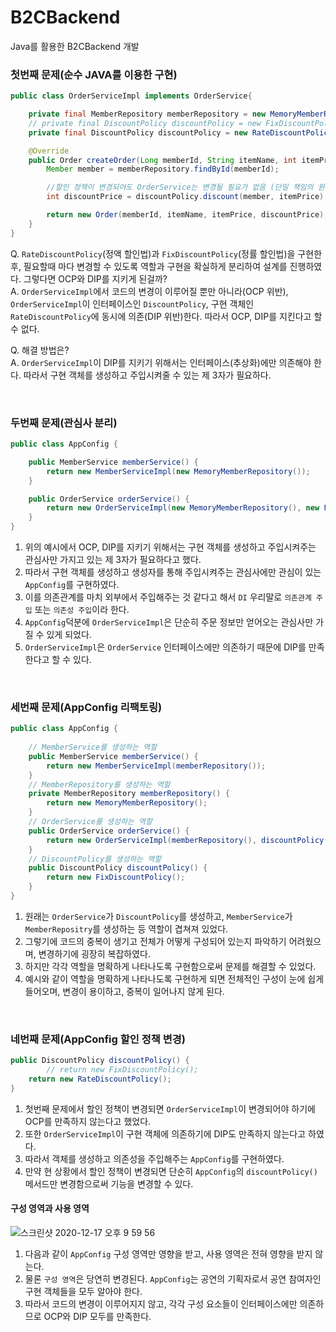 # B2CBackend
Java를 활용한 B2CBackend 개발

### 첫번째 문제(순수 JAVA를 이용한 구현) 
```java
public class OrderServiceImpl implements OrderService{

    private final MemberRepository memberRepository = new MemoryMemberRepository();
    // private final DiscountPolicy discountPolicy = new FixDiscountPolicy();
    private final DiscountPolicy discountPolicy = new RateDiscountPolicy();

    @Override
    public Order createOrder(Long memberId, String itemName, int itemPrice) {
        Member member = memberRepository.findById(memberId);

        //할인 정책이 변경되어도 OrderService는 변경될 필요가 없음 (단일 책임의 원칙)
        int discountPrice = discountPolicy.discount(member, itemPrice);

        return new Order(memberId, itemName, itemPrice, discountPrice);
    }
}
```
Q. `RateDiscountPolicy`(정액 할인법)과 `FixDiscountPolicy`(정률 할인법)을 구현한 후, 필요할때 마다 변경할 수 있도록 역할과 구현을 확실하게 분리하여 설계를 진행하였다. 그렇다면 OCP와 DIP를 지키게 된걸까? <br/>
A. `OrderServiceImpl`에서 코드의 변경이 이루어질 뿐만 아니라(OCP 위반), `OrderServiceImpl`이 인터페이스인 `DiscountPolicy`, 구현 객체인 `RateDiscountPolicy`에 동시에 의존(DIP 위반)한다. 따라서 OCP, DIP를 지킨다고 할 수 없다.

Q. 해결 방법은? <br/>
A. `OrderServiceImpl`이 DIP를 지키기 위해서는 인터페이스(추상화)에만 의존해야 한다. 따라서 구현 객체를 생성하고 주입시켜줄 수 있는 제 3자가 필요하다.

<br/>

### 두번째 문제(관심사 분리) 
```java
public class AppConfig {

    public MemberService memberService() {
        return new MemberServiceImpl(new MemoryMemberRepository());
    }

    public OrderService orderService() {
        return new OrderServiceImpl(new MemoryMemberRepository(), new FixDiscountPolicy());
    }
}
```
1. 위의 예시에서 OCP, DIP를 지키기 위해서는 구현 객체를 생성하고 주입시켜주는 관심사만 가지고 있는 제 3자가 필요하다고 했다. 
2. 따라서 구현 객체를 생성하고 생성자를 통해 주입시켜주는 관심사에만 관심이 있는 `AppConfig`를 구현하였다. 
3. 이를 의존관계를 마치 외부에서 주입해주는 것 같다고 해서 `DI` 우리말로 `의존관계 주입` 또는 `의존성 주입`이라 한다.
3. `AppConfig`덕분에 `OrderServiceImpl`은 단순히 주문 정보만 얻어오는 관심사만 가질 수 있게 되었다. 
4. `OrderServiceImpl`은 `OrderService` 인터페이스에만 의존하기 때문에 DIP를 만족한다고 할 수 있다. 

<br/>

### 세번째 문제(AppConfig 리팩토링)
```java
public class AppConfig {
    
    // MemberService를 생성하는 역할
    public MemberService memberService() {
        return new MemberServiceImpl(memberRepository());
    }
    // MemberRepository를 생성하는 역할
    private MemberRepository memberRepository() {
        return new MemoryMemberRepository();
    }
    // OrderService를 생성하는 역할
    public OrderService orderService() {
        return new OrderServiceImpl(memberRepository(), discountPolicy());
    }
    // DiscountPolicy를 생성하는 역할
    public DiscountPolicy discountPolicy() {
        return new FixDiscountPolicy();
    }
}
```

1. 원래는 `OrderService`가 `DiscountPolicy`를 생성하고, `MemberService`가 `MemberRepositry`를 생성하는 등 역할이 겹쳐져 있었다.
2. 그렇기에 코드의 중복이 생기고 전체가 어떻게 구성되어 있는지 파악하기 어려웠으며, 변경하기에 굉장히 복잡하였다.
3. 하지만 각각 역할을 명확하게 나타나도록 구현함으로써 문제를 해결할 수 있었다.
4. 예시와 같이 역할을 명확하게 나타나도록 구현하게 되면 전체적인 구성이 눈에 쉽게 들어오며, 변경이 용이하고, 중복이 일어나지 않게 된다.

<br/>

### 네번째 문제(AppConfig 할인 정책 변경)
```java
public DiscountPolicy discountPolicy() {
        // return new FixDiscountPolicy();
    return new RateDiscountPolicy();
}
```
1. 첫번째 문제에서 할인 정책이 변경되면 `OrderServiceImpl`이 변경되어야 하기에 OCP를 만족하지 않는다고 했었다. 
2. 또한 `OrderServiceImpl`이 구현 객체에 의존하기에 DIP도 만족하지 않는다고 하였다.
3. 따라서 객체를 생성하고 의존성을 주입해주는 `AppConfig`를 구현하였다.
4. 만약 현 상황에서 할인 정책이 변경되면 단순히 `AppConfig`의 `discountPolicy()` 메서드만 변경함으로써 기능을 변경할 수 있다.

#### 구성 영역과 사용 영역
![스크린샷 2020-12-17 오후 9 59 56](https://user-images.githubusercontent.com/44944031/102491261-45d76600-40b3-11eb-8469-818e49848c2f.png)
1. 다음과 같이 `AppConfig` 구성 영역만 영향을 받고, 사용 영역은 전혀 영향을 받지 않는다.
2. 물론 `구성 영역`은 당연히 변경된다. `AppConfig`는 공연의 기획자로서 공연 참여자인 구현 객체들을 모두 알아야 한다.
3. 따라서 코드의 변경이 이루어지지 않고, 각각 구성 요소들이 인터페이스에만 의존하므로 OCP와 DIP 모두를 만족한다.
